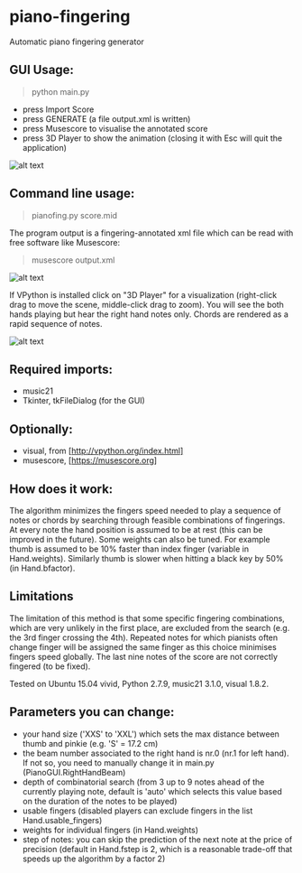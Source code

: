 # piano-fingering
Automatic piano fingering generator

## GUI Usage: 
> python main.py

- press Import Score
- press GENERATE (a file output.xml is written)
- press Musescore to visualise the annotated score
- press 3D Player to show the animation (closing it with Esc will quit the application)

![alt text](https://user-images.githubusercontent.com/32848391/31662571-42a05c94-b33f-11e7-9a5e-989fea82ad4c.png)

## Command line usage: 
> pianofing.py score.mid

The program output is a fingering-annotated xml file which can be read with free software like Musescore:
> musescore output.xml

![alt text](https://user-images.githubusercontent.com/32848391/31663245-a9e23e0c-b341-11e7-9e07-d90d4959521b.png)

If VPython is installed click on "3D Player" for a visualization (right-click drag to move the scene, middle-click drag to zoom). 
You will see the both hands playing but hear the right hand notes only. Chords are rendered as a rapid sequence of notes.

![alt text](https://user-images.githubusercontent.com/32848391/31662850-515dc946-b340-11e7-86c8-999e68451078.png)

## Required imports: 
- music21
- Tkinter, tkFileDialog (for the GUI)

## Optionally:
- visual, from [http://vpython.org/index.html]
- musescore, [https://musescore.org]


## How does it work:
The algorithm minimizes the fingers speed needed to play a sequence of notes or chords by searching through feasible combinations of fingerings. At every note the hand position is assumed to be at rest (this can be improved in the future). Some weights can also be tuned. For example thumb is assumed to be 10% faster than index finger (variable in Hand.weights). Similarly thumb is slower when hitting a black key by 50% (in Hand.bfactor). 

## Limitations
The limitation of this method is that some specific fingering combinations, which are very unlikely in the first place, are excluded from the search (e.g. the 3rd finger crossing the 4th).
Repeated notes for which pianists often change finger will be assigned the same finger as this choice minimises fingers speed globally.
The last nine notes of the score are not correctly fingered (to be fixed).

Tested on Ubuntu 15.04 vivid, Python 2.7.9, music21 3.1.0, visual 1.8.2.


## Parameters you can change:
- your hand size ('XXS' to 'XXL') which sets the max distance between thumb and pinkie (e.g. 'S' = 17.2 cm)
- the beam number associated to the right hand is nr.0 (nr.1 for left hand). If not so, you need to manually change it in main.py (PianoGUI.RightHandBeam)
- depth of combinatorial search (from 3 up to 9 notes ahead of the currently playing note, default is 'auto' which selects this value based on the duration of the notes to be played)
- usable fingers (disabled players can exclude fingers in the list Hand.usable_fingers)
- weights for individual fingers (in Hand.weights)
- step of notes: you can skip the prediction of the next note at the price of precision (default in Hand.fstep is 2, which is a reasonable trade-off that speeds up the algorithm by a factor 2)
